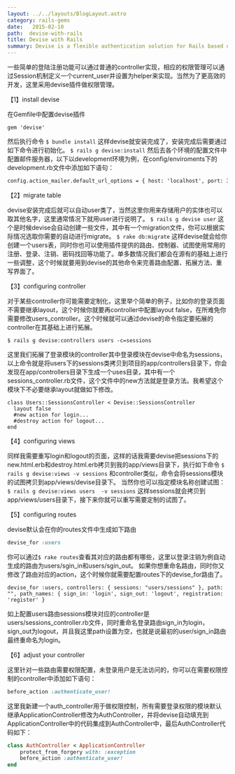 ```yaml
---
layout: ../../layouts/BlogLayout.astro
category: rails-gems
date:   2015-02-10
path:  devise-with-rails
title: Devise with Rails
summary: Devise is a flexible authentication solution for Rails based on Warden.
---
```

一些简单的登陆注册功能可以通过普通的controller实现，相应的权限管理可以通过Session机制定义一个current_user并设置为helper来实现。当然为了更高效的开发，这里采用devise插件做权限管理。

【1】install devise

在Gemfile中配置devise插件

	gem 'devise'
然后执行命令
`$ bundle install`
这样devise就安装完成了，安装完成后需要通过如下命令进行初始化。
`$ rails g devise:install`
然后去各个环境的配置文件中配置邮件服务器，以下以development环境为例，在config/enviroments下的development.rb文件中添加如下语句：

```html
config.action_mailer.default_url_options = { host: 'localhost', port: 3000 }
```
【2】migrate table

devise安装完成后就可以自动user类了，当然这里你用来存储用户的实体也可以取其他名字，这里通常情况下就用user进行说明了。
 `$ rails g devise user`
这个是时候devise会自动创建一些文件，其中有一个migration文件，你可以根据实际情况选取你需要的自动进行migrate。
`$ rake db:migrate`
这样devise就会给你创建一个users表，同时你也可以使用插件提供的路由、控制器、试图使用常用的注册、登录、注销、密码找回等功能了。单多数情况我们都会在源有的基础上进行一些调整，这个时候就要用到devise的其他命令来完善路由配置、拓展方法、重写界面了。

【3】configuring controller

对于某些controller你可能需要定制化，这里举个简单的例子，比如你的登录页面不需要继承layout，这个时候你就要再controller中配置layout false，在所难免你需要修改users_controller。这个时候就可以通过devise的命令指定要拓展的controller在其基础上进行拓展。

`$ rails g devise:controllers users -c=sessions`

这里我们拓展了登录模块的controller其中登录模块在devise中命名为sessions，以上命令就是将users下的sessions类拷贝到项目的app/controllers目录下，你会发现在app/controllers目录下生成一个uses目录，其中有一个sessions_controller.rb文件，这个文件中的new方法就是登录方法。我希望这个模块下不必要继承layout就做如下修改。
```
class Users::SessionsController < Devise::SessionsController
  layout false
  #new action for login...
  #destroy action for logout...
end
```

【4】configuring views

同样我需要重写login和logout的页面，这样的话我需要devise把sessions下的new.html.erb和destroy.html.erb拷贝到我的app/views目录下，执行如下命令
`$ rails g devise:views -v sessions`
和controller类似，命令会将sessions模块的试图拷贝到app/views/devise目录下。
当然你也可以指定模块名称创建试图：
`$ rails g devise:views users  -v sessions`
这样sessions就会拷贝到app/views/users目录下，接下来你就可以重写需要定制的试图了。
 
【5】configuring routes

devise默认会在你的routes文件中生成如下路由

```ruby
devise_for :users
```

你可以通过`$ rake routes`查看其对应的路由都有哪些，这里以登录注销为例自动生成的路由为users/sgin_in和users/sgin_out。
如果你想重命名路由，同时你又修改了路由对应的action，这个时候你就需要配置routes下的devise_for路由了。

```
devise_for :users, controllers: { sessions: "users/sessions" }, path: "", path_names: { sign_in: 'login', sign_out: 'logout', registration: 'register' }
```

如上配置users路由sessions模块对应的controller是users/sessions_controller.rb文件，同时重命名登录路由sign_in为login，sign_out为logout，并且我这里path设置为空，也就是说最初的user/sign_in路由最终重命名为login。

【6】adjust your controller

这里针对一些路由需要权限配置，未登录用户是无法访问的，你可以在需要权限控制的controller中添加如下语句：

```ruby
before_action :authenticate_user!
```
这里我新建一个auth_controller用于做权限控制，所有需要登录权限的模块默认继承ApplicationController修改为AuthController，并将devise自动填充到ApplicationController中的代码集成到AuthController中，最后AuthController代码如下：

```ruby
class AuthController < ApplicationController
 	protect_from_forgery with: :exception
 	before_action :authenticate_user!
end
```

